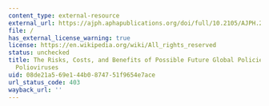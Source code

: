 ```yaml
---
content_type: external-resource
external_url: https://ajph.aphapublications.org/doi/full/10.2105/AJPH.2007.122192?url_ver=Z39.88-2003&rfr_id=ori%3Arid%3Acrossref.org&rfr_dat=cr_pub%3Dpubmed
file: /
has_external_license_warning: true
license: https://en.wikipedia.org/wiki/All_rights_reserved
status: unchecked
title: The Risks, Costs, and Benefits of Possible Future Global Policies for Managing
  Polioviruses
uid: 08de21a5-69e1-44b0-8747-51f9654e7ace
url_status_code: 403
wayback_url: ''
---
```

